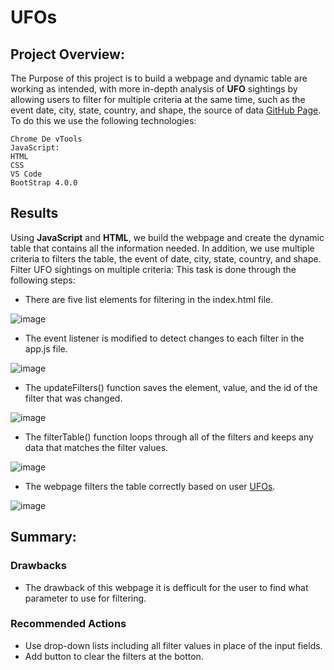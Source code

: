 # UFOs

## Project Overview:

The Purpose of this project is to build a webpage and dynamic table are working as intended, with more in-depth analysis of **UFO** sightings by allowing users to filter for multiple criteria at the same time, such as the event date, city, state, country, and shape, the source of data [GitHub Page](https://github.com/intisarkhalil/UFOs.git). To do this we use the following technologies:
```
Chrome De vTools
JavaScript:
HTML
CSS
VS Code 
BootStrap 4.0.0
```

## Results

Using **JavaScript** and **HTML**, we build the webpage and create the dynamic table that contains all the information needed. In addition, we use multiple criteria to filters the table, the event of date, city, state, country, and shape. Filter UFO sightings on multiple criteria:
This task is done through the following steps:
- There are five list elements for filtering in the index.html file.

![image](https://user-images.githubusercontent.com/62036983/144352366-a4ad4da3-37ee-4472-98d4-795e3a63e297.png)

- The event listener is modified to detect changes to each filter in the app.js file. 

![image](https://user-images.githubusercontent.com/62036983/144351993-328da3f8-d5cf-424f-b829-0e0109676b32.png)

- The updateFilters() function saves the element, value, and the id of the filter that was changed. 

![image](https://user-images.githubusercontent.com/62036983/144352027-e3e04e00-1961-4fec-8179-1f968a31e9be.png)

- The filterTable() function loops through all of the filters and keeps any data that matches the filter values.

![image](https://user-images.githubusercontent.com/62036983/144352059-ae1ca2bd-90e8-4eaf-829f-3a17f2419ed3.png)

- The webpage filters the table correctly based on user [UFOs](file:///C:/Users/DELL/Desktop/Class%20Folder/UFOs/index.html).

![image](https://user-images.githubusercontent.com/62036983/144352109-646ffb60-7969-429f-8877-ea7ec4ed5bfc.png)

 
## Summary:
### Drawbacks
- The drawback of this webpage it is defficult for the user to find what parameter to use for filtering.
### Recommended Actions
- Use drop-down lists including all filter values in place of the input fields.
- Add button to clear the filters at the botton.

